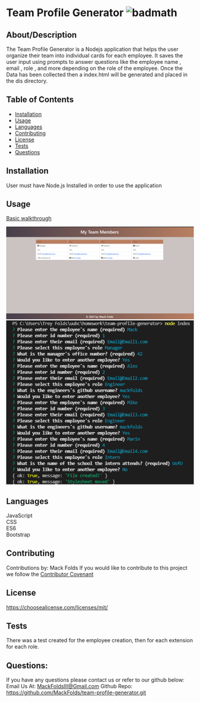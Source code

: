# Team Profile Generator ![badmath](https://img.shields.io/badge/license-MIT-blue)
  ## About/Description
  The Team Profile Generator is a Nodejs application that helps the user organize their team into individual cards for each employee. It saves the user input using prompts to answer questions like  the employee name , email , role , and more depending on the role of the employee. Once the Data has been collected then a index.html will be generated and placed in the dis directory.
  ## Table of Contents
  * [Installation](#installation)
  * [Usage](#usage)
  * [Languages](#languages)
  * [Contributing](#contributing)
  * [License](#license)
  * [Tests](#tests)
  * [Questions](#questions)
  
  ## Installation
  User must have Node.js Installed in order to use the application 
  ## Usage
  [Basic walkthrough](https://youtu.be/4naszaObCnU)

  ![generated html](/src/images/Team-gen.png) 
  ![Prompts for user](/src/images/Team-gen-prompts.png) 

  ## Languages
  JavaScript<br>CSS<br>ES6<br>Bootstrap
  ## Contributing
  Contributions by: Mack Folds
  If you would like to contribute to this project we follow the [Contributor Covenant](https://www.contributor-covenant.org/)
  ## License
  https://choosealicense.com/licenses/mit/
  ## Tests
  There was a test created for the employee creation, then for each extension for each role.
  ## Questions:
  If you have any questions please contact us or refer to our github below:
  Email Us At: MackFoldsIII@Gmail.com
  Github Repo: https://github.com/MackFolds/team-profile-generator.git

